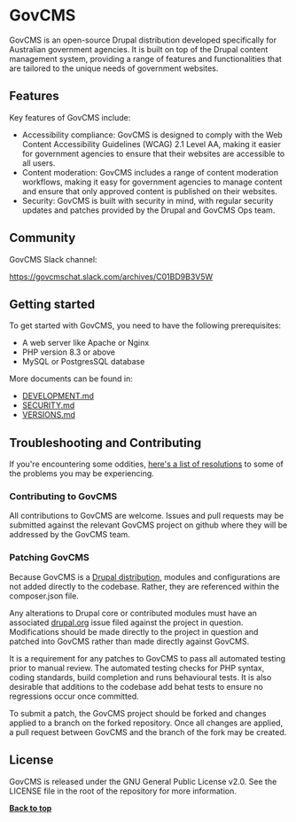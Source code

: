 # GovCMS

GovCMS is an open-source Drupal distribution developed specifically for Australian government agencies. It is built on
top of the Drupal content management system, providing a range of features and functionalities that are tailored to the
unique needs of government websites.

## Features

Key features of GovCMS include:

- Accessibility compliance: GovCMS is designed to comply with the Web Content Accessibility Guidelines (WCAG) 2.1 Level
  AA, making it easier for government agencies to ensure that their websites are accessible to all users.
- Content moderation: GovCMS includes a range of content moderation workflows, making it easy for government agencies to
  manage content and ensure that only approved content is published on their websites.
- Security: GovCMS is built with security in mind, with regular security updates and patches provided by the Drupal and
  GovCMS Ops team.

## Community

GovCMS Slack channel:

https://govcmschat.slack.com/archives/C01BD9B3V5W

## Getting started

To get started with GovCMS, you need to have the following prerequisites:

- A web server like Apache or Nginx
- PHP version 8.3 or above
- MySQL or PostgresSQL database

More documents can be found in:

- [DEVELOPMENT.md](DEVELOPMENT.md)
- [SECURITY.md](SECURITY.md)
- [VERSIONS.md](VERSIONS.md)

## Troubleshooting and Contributing

If you're encountering some
oddities, [here's a list of resolutions](https://github.com/GovCMS/GovCMS/wiki/Troubleshooting) to some of the problems
you may be experiencing.

### Contributing to GovCMS

All contributions to GovCMS are welcome. Issues and pull requests may be submitted against the relevant GovCMS project
on github where they will be addressed by the GovCMS team.

### Patching GovCMS

Because GovCMS is a [Drupal distribution](https://www.drupal.org/documentation/build/distributions), modules and
configurations are not added directly to the codebase. Rather, they are referenced within the composer.json file.

Any alterations to Drupal core or contributed modules must have an associated [drupal.org](https://www.drupal.org) issue
filed against the project in question. Modifications should be made directly to the project in question and patched into
GovCMS rather than made directly against GovCMS.

It is a requirement for any patches to GovCMS to pass all automated testing prior to manual review. The automated
testing checks for PHP syntax, coding standards, build completion and runs behavioural tests. It is also desirable that
additions to the codebase add behat tests to ensure no regressions occur once committed.

To submit a patch, the GovCMS project should be forked and changes applied to a branch on the forked repository. Once
all changes are applied, a pull request between GovCMS and the branch of the fork may be created.

## License

GovCMS is released under the GNU General Public License v2.0. See the LICENSE file in the root of the repository for
more information.

**[Back to top](#govcms)**
